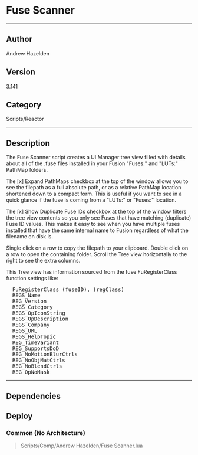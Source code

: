 # Fuse Scanner
___

## Author
Andrew Hazelden

## Version
3.141

## Category
Scripts/Reactor

___

## Description
<p>The Fuse Scanner script creates a UI Manager tree view filled with details about all of the .fuse files installed in your Fusion "Fuses:" and "LUTs:" PathMap folders.</p>

<p>The [x] Expand PathMaps checkbox at the top of the window allows you to see the filepath as a full absolute path, or as a relative PathMap location shortened down to a compact form. This is useful if you want to see in a quick glance if the fuse is coming from a "LUTs:" or "Fuses:" location.</p>

<p>The [x] Show Duplicate Fuse IDs checkbox at the top of the window filters the tree view contents so you only see Fuses that have matching (duplicate) Fuse ID values. This makes it easy to see when you have multiple fuses installed that have the same internal name to Fusion regardless of what the filename on disk is.</p>

<p>Single click on a row to copy the filepath to your clipboard. Double click on a row to open the containing folder. Scroll the Tree view horizontally to the right to see the extra columns.</p>

<p>This Tree view has information sourced from the fuse FuRegisterClass function settings like:</p>

<pre>
  FuRegisterClass (fuseID), (regClass)
  REGS_Name
  REG_Version
  REGS_Category
  REGS_OpIconString
  REGS_OpDescription
  REGS_Company
  REGS_URL
  REGS_HelpTopic
  REG_TimeVariant
  REG_SupportsDoD
  REG_NoMotionBlurCtrls
  REG_NoObjMatCtrls
  REG_NoBlendCtrls
  REG_OpNoMask
</pre>

___

## Dependencies

## Deploy

### Common (No Architecture)

> Scripts/Comp/Andrew Hazelden/Fuse Scanner.lua  
